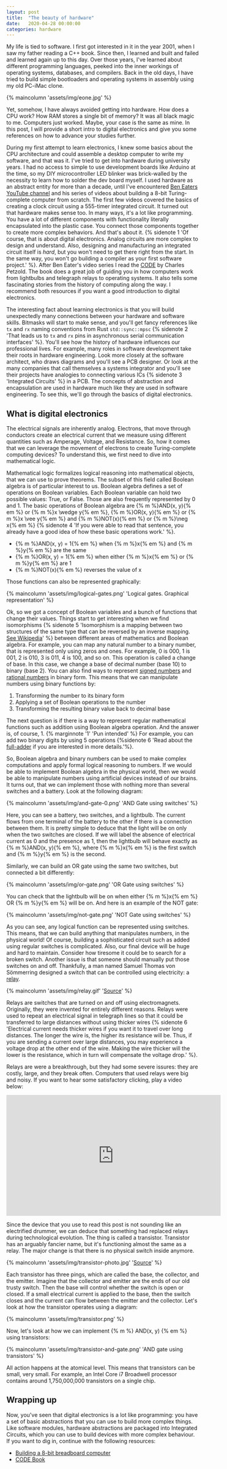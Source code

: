 ```yaml
---
layout: post
title:  "The beauty of hardware"
date:   2020-04-28 00:00:00
categories: hardware
---
```


My life is tied to software. I first got interested in it in the year 2001, when I saw my father reading a C++ book. Since then, I learned and built and failed and learned again up to this day. Over those years, I've learned about different programming languages, peeked into the inner workings of operating systems, databases, and compilers. Back in the old days, I have tried to build simple bootloaders and operating systems in assembly using my old PC-iMac clone.

{% maincolumn 'assets/img/eone.jpg' %}

Yet, somehow, I have always avoided getting into hardware. How does a CPU work? How RAM stores a single bit of memory? It was all black magic to me. Computers just worked. Maybe, your case is the same as mine. In this post, I will provide a short intro to digital electronics and give you some references on how to advance your studies further. <!--more--> 

During my first attempt to learn electronics, I knew some basics about the CPU architecture and could assemble a desktop computer to write my software, and that was it. I've tried to get into hardware during university years. I had no access to simple to use development boards like Arduino at the time, so my DIY microcontroller LED blinker was brick-walled by the necessity to learn how to solder the dev board myself.
I used hardware as an abstract entity for more than a decade, until I've encountered [Ben Eaters YouTube channel](https://www.youtube.com/user/eaterbc) and his series of videos about building a 8-bit Turing-complete computer from scratch. The first few videos covered the basics of creating a clock circuit using a 555-timer integrated circuit. It turned out that hardware makes sense too. In many ways, it's a lot like programming. You have a lot of different components with functionality literally encapsulated into the plastic case. You connect those components together to create more complex behaviors. And that's about it. {% sidenote 1 'Of course, that is about digital electronics. Analog circuits are more complex to design and understand. Also, designing and manufacturing an integrated circuit itself is *hard*, but you won't need to get there right from the start. In the same way, you won't go building a compiler as your first software project.' %}.
After Ben Eater's video series I read the [CODE](https://www.amazon.com/Code-Language-Computer-Hardware-Software/dp/0735611319) by Charles Petzold. The book does a great job of guiding you in how computers work from lightbulbs and telegraph relays to operating systems. It also tells some fascinating stories from the history of computing along the way. I recommend both resources if you want a good introduction to digital electronics.

The interesting fact about learning electronics is that you will build unexpectedly many connections between your hardware and software skills. Bitmasks will start to make sense, and you'll get fancy references like `tx` and `rx` naming conventions from Rust  `std::sync::mpsc` {% sidenote 2 'That leads us to `tx` and `rx` pins in asynchronous serial communication interfaces' %}. You'll see how the history of hardware influences our professional lives. For example, many roles in software development take their roots in hardware engineering. Look more closely at the software architect, who draws diagrams and you'll see a PCB designer. Or look at the many companies that call themselves a systems integrator and you'll see their projects have analogies to connecting various ICs {% sidenote 3 'Integrated Circuits' %} in a PCB. 
The concepts of abstraction and encapsulation are used in hardware much like they are used in software engineering. To see this, we'll go through the basics of digital electronics.

## What is digital electronics

The electrical signals are inherently analog. Electrons, that move through conductors create an electrical current that we measure using different quantities such as Amperage, Voltage, and Resistance. So, how it comes that we can leverage the movement of electrons to create Turing-complete computing devices? To understand this, we first need to dive into mathematical logic.

Mathematical logic formalizes logical reasoning into mathematical objects, that we can use to prove theorems. The subset of this field called Boolean algebra is of particular interest to us. Boolean algebra defines a set of operations on Boolean variables. Each Boolean variable can hold two possible values: True, or False. Those are also frequently represented by  0 and 1. The basic operations of Boolean algebra are {% m %}AND(x, y){% em %} or {% m %}x \wedge y{% em %}, {% m %}OR(x, y){% em %} or {% m %}x \vee y{% em %} and {% m %}NOT(x){% em %} or {% m %}\neg x{% em %} {% sidenote 4 'If you were able to read that sentence, you already have a good idea of how these basic operations work.' %}.

* {% m %}AND(x, y) = 1{% em %} when {% m %}x{% em %} and {% m %}y{% em %} are the same
* {% m %}OR(x, y) = 1{% em %} when either {% m %}x{% em %} or {% m %}y{% em %} are 1
* {% m %}NOT(x){% em %} reverses the value of x

Those functions can also be represented graphically:

{% maincolumn 'assets/img/logical-gates.png' 'Logical gates. Graphical representation' %}

Ok, so we got a concept of Boolean variables and a bunch of functions that change their values. Things start to get interesting when we find isomorphisms {% sidenote 5 'Isomorphism is a mapping between two structures of the same type that can be reversed by an inverse mapping. [See Wikipedia](https://en.wikipedia.org/wiki/Isomorphism)' %} between different areas of mathematics and Boolean algebra. For example, you can map any natural number to a binary number, that is represented only using zeros and ones. For example, 0 is 000, 1 is  001, 2 is 010, 3 is 011, 4 is 100, and so on. This operation is called a change of base. In this case, we change a base of decimal number (base 10) to binary (base 2). You can also find ways to represent [signed numbers](https://en.wikipedia.org/wiki/Two%27s_complement) and [rational numbers](https://en.wikipedia.org/wiki/Floating-point_arithmetic) in binary form. This means that we can manipulate numbers using binary functions by:

1. Transforming the number to its binary form
2. Applying a set of Boolean operations to the number
3. Transforming the resulting binary value back to decimal base

The next question is if there is a way to represent regular mathematical functions such as addition using Boolean algebra operation. And the answer is, of course, 1. {% marginnote '1' 'Pun intended' %} For example, you can add two binary digits by using 5 operations {%sidenote 6 'Read about the [full-adder](https://en.wikipedia.org/wiki/Adder_(electronics)) if you are interested in more details.'%}. 

So, Boolean algebra and binary numbers can be used to make complex computations and apply formal logical reasoning to numbers. If we would be able to implement Boolean algebra in the physical world, then we would be able to manipulate numbers using artificial devices instead of our brains. It turns out, that we can implement those with nothing more than several switches and a battery. Look at the following diagram:

{% maincolumn 'assets/img/and-gate-0.png' 'AND Gate using switches' %}

Here, you can see a battery, two switches, and a lightbulb. The current flows from one terminal of the battery to the other if there is a connection between them. It is pretty simple to deduce that the light will be on only when the two switches are closed. If we will label the absence of electrical current as 0 and the presence as 1, then the lightbulb will behave exactly as {% m %}AND(x, y){% em %}, where {% m %}x{% em %} is the first switch and {% m %}y{% em %} is the second.

Similarly, we can build an OR gate using the same two switches, but connected a bit differently:

{% maincolumn 'assets/img/or-gate.png' 'OR Gate using switches' %}

You can check that the lightbulb will be on when either {% m %}x{% em %} OR {% m %}y{% em %} will be on. And here is an example of the NOT gate:

{% maincolumn 'assets/img/not-gate.png' 'NOT Gate using switches' %}

As you can see, any logical function can be represented using switches. This means, that we can build anything that manipulates numbers, in the physical world! Of course, building a sophisticated circuit such as added using regular switches is complicated. Also, our final device will be huge and hard to maintain. Consider how tiresome it could be to search for a broken switch. Another issue is that someone should manually put those switches on and off. Thankfully, a man named Samuel Thomas von Sömmerring designed a switch that can be controlled using electricity: a [relay](https://en.wikipedia.org/wiki/Relay).

{% maincolumn 'assets/img/relay.gif' '<a href="https://instrumentationtools.com/wp-content/uploads/2017/07/instrumentationtools.com_relay-animation.gif">Source</a>' %}

Relays are switches that are turned on and off using electromagnets. Originally, they were invented for entirely different reasons. Relays were used to repeat an electrical signal in telegraph lines so that it could be transferred to large distances without using thicker wires {% sidenote 6 'Electrical current needs thicker wires if you want it to travel over long distances. The longer the wire is, the higher its resistance will be. Thus, if you are sending a current over large distances, you may experience a voltage drop at the other end of the wire. Making the wire thicker will the lower is the resistance, which in turn will compensate the voltage drop.'  %}.

Relays are were a breakthrough, but they had some severe issures: they are costly, large, and they break often. Computers that used relays were big and noisy. If you want to hear some satisfactory clicking, play a video below:

<iframe width="560" height="315" src="https://www.youtube.com/embed/k1hJoalcK68?start=69" frameborder="0" allow="accelerometer; autoplay; encrypted-media; gyroscope; picture-in-picture" allowfullscreen style="display: block; margin: 0 auto;"></iframe>

Since the device that you use to read this post is not sounding like an electrified drummer, we can deduce that something had replaced relays during technological evolution. The thing is called a transistor. Transistor has an arguably fancier name, but it's functioning almost the same as a relay. The major change is that there is no physical switch inside anymore. 

{% maincolumn 'assets/img/transistor-photo.jpg' '<a href="https://wccftech.com/worlds-smallest-transistor/">Source</a>' %}

Each transistor has three pings, which are called the base, the collector, and the emitter. Imagine that the collector and emitter are the ends of our old trusty switch. Then the base will control whether the switch is open or closed. If a small electrical current is applied to the base, then the switch closes and the current can flow between the emitter and the collector. Let's look at how the transistor operates using a diagram:

{% maincolumn 'assets/img/transistor.png' %}

Now, let's look at how we can implement {% m %} AND(x, y) {% em %} using transistors:

{% maincolumn 'assets/img/transistor-and-gate.png' 'AND gate using transistors' %}

All action happens at the atomical level. This means that transistors can be small, very small. For example, an Intel Core i7 Broadwell processor contains around 1,750,000,000 transistors on a single chip. 

## Wrapping up

Now, you've seen that digital electronics is a lot like programming: you have a set of basic abstractions that you can use to build more complex things. Like software modules, hardware abstractions are packaged into Integrated Circuits, which you can use to build devices with more complex behaviour. If you want to dig in, continue with the following resources:

* [Building a 8-bit breadboard computer](https://www.youtube.com/watch?v=HyznrdDSSGM&list=PLowKtXNTBypGqImE405J2565dvjafglHU) 
* [CODE Book](https://www.amazon.com/Code-Language-Computer-Hardware-Software/dp/0735611319) 